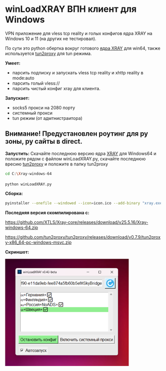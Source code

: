 # winLoadXRAY ВПН клиент для Windows
VPN приложение для vless tcp reality и голых конфигов ядра XRAY на Windows 10 и 11 (на других не тестировал). 

По сути это python обертка вокруг готового [ядра XRAY](https://github.com/XTLS/Xray-core) для win64, также используется [tun2proxy](https://github.com/tun2proxy/tun2proxy) для tun режима.

**Умеет:**
- парсить подписку и запускать vless tcp reality и xhttp reality в mode:auto
- парсить голый vless://
- парсить чистый конфиг xray для клиента.

**Запускает:**
- socks5 прокси на 2080 порту
- системный прокси
- tun режим (от адмтнистраитора)


## Внимание! Предустановлен роутинг для ру зоны, ру сайты в direct.

**Запустить:**
Скачайте последнюю версию ядра [XRAY](https://github.com/XTLS/Xray-core/releases) для Windows64 и положите рядом с файлом winLoadXRAY.py, скачайте последнюю вресию [tun2proxy](https://github.com/tun2proxy/tun2proxy) и положите в папку tun2proxy
```bash
cd C:\Xray-windows-64

python winLoadXRAY.py
```
**Сборка:**
```bash
pyinstaller --onefile --windowed --icon=icon.ico --add-binary "xray.exe;." --add-binary "geoip.dat;." --add-binary "geosite.dat;." --add-data "ico.png;." --add-data "icon.ico;." --add-data "logo.png;." --add-data "tun2proxy/tun2proxy-bin.exe;tun2proxy" --add-data "tun2proxy/tun2proxy.dll;tun2proxy" --add-data "tun2proxy/wintun.dll;tun2proxy" --add-data "tun2proxy/udpgw-server.exe;tun2proxy" winLoadXRAY.py
```


**Последняя версия скомпилирована с:**

https://github.com/XTLS/Xray-core/releases/download/v25.5.16/Xray-windows-64.zip


https://github.com/tun2proxy/tun2proxy/releases/download/v0.7.9/tun2proxy-x86_64-pc-windows-msvc.zip

**Скриншот:**

<img src="screen.png" alt="Скриншот" width="400"/>


